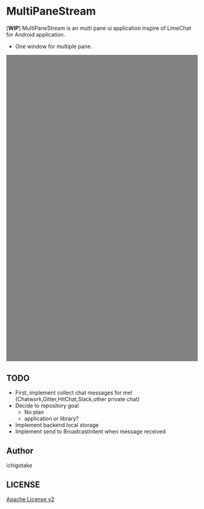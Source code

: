 # MultiPaneStream

\[**WIP**\] MultiPaneStream is an multi pane ui application inspire of LimeChat for Android application.

* One window for multiple pane.

![](art/00_skelton.gif)

## TODO

- First, implement collect chat messages for me! (Chatwork,Gitter,HitChat,Slack,other private chat)
- Decide to repository goal
    - No plan
    - application or library?
- Implement backend local storage
- Implement send to BroadcastIntent when message received

## Author

ichigotake

## LICENSE

[Apache License v2](LICENSE)

